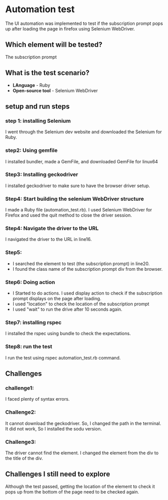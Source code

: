 # Automation test 
The UI automation was implemented to test if the subscription prompt pops up after loading the page in firefox using Selenium WebDriver.
## Which element will be tested?
The subscription prompt
## What is the test scenario?


* **LAnguage** - Ruby
* **Open-source tool** - Selenium WebDriver
## setup and run steps
### step 1: installing Selenium
I went through the Selenium dev website and downloaded the Selenium for Ruby.

### step2: Using gemfile
I installed bundler, made a GemFile, and downloaded GemFile for linux64 

### Step3: Installing geckodriver
I installed geckodriver to make sure to have the browser driver setup.

### Step4: Start building the selenium WebDriver structure
I made a Ruby file (automation_test.rb). I used Selenium WebDriver for Firefox and used the quit method to close the driver session. 

### Step4: Navigate the driver to the URL
I navigated the driver to the URL in line16.

### Step5: 
* I searched the element to test (the subscription prompt) in line20.
* I found the class name of the subscription prompt div from the browser.

### Step6: Doing action
* I Started to do actions. I used display action to check if the subscription prompt displays on the page after loading.
* I used "location" to check the location of the subscription prompt
* I used "wait" to run the drive after 10 seconds again.

### Step7: installing rspec
I installed the rspec using bundle to check the expectations.

### Step8: run the test
I run the test using rspec automation_test.rb command.

## Challenges
### challenge1:
I faced plenty of syntax errors.

### Challenge2:
It cannot download the geckodriver. So, I changed the path in the terminal. It did not work, So I installed the sodu version.

### Challenge3:
The driver cannot find the element. I changed the element from the div to the title of the div.

## Challenges I still need to explore
Although the test passed, getting the location of the element to check it pops up from the bottom of the page need to be checked again.


